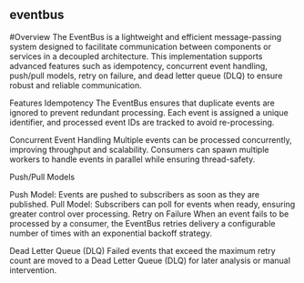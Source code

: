 ## eventbus
#Overview
The EventBus is a lightweight and efficient message-passing system designed to facilitate communication between components or services in a decoupled architecture. This implementation supports advanced features such as idempotency, concurrent event handling, push/pull models, retry on failure, and dead letter queue (DLQ) to ensure robust and reliable communication.

Features
Idempotency
The EventBus ensures that duplicate events are ignored to prevent redundant processing. Each event is assigned a unique identifier, and processed event IDs are tracked to avoid re-processing.

Concurrent Event Handling
Multiple events can be processed concurrently, improving throughput and scalability. Consumers can spawn multiple workers to handle events in parallel while ensuring thread-safety.

Push/Pull Models

Push Model: Events are pushed to subscribers as soon as they are published.
Pull Model: Subscribers can poll for events when ready, ensuring greater control over processing.
Retry on Failure
When an event fails to be processed by a consumer, the EventBus retries delivery a configurable number of times with an exponential backoff strategy.

Dead Letter Queue (DLQ)
Failed events that exceed the maximum retry count are moved to a Dead Letter Queue (DLQ) for later analysis or manual intervention.


